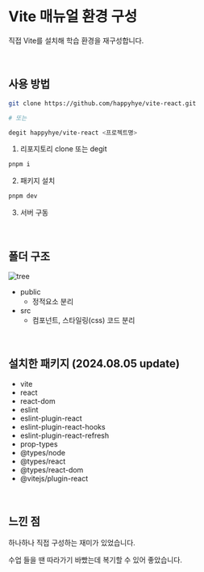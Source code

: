# Vite 매뉴얼 환경 구성

직접 Vite를 설치해 학습 환경을 재구성합니다.

<br />

## 사용 방법

```bash
git clone https://github.com/happyhye/vite-react.git

# 또는

degit happyhye/vite-react <프로젝트명>
```
1. 리포지토리 clone 또는 degit

```bash
pnpm i
```
2. 패키지 설치

```bash
pnpm dev
```
3. 서버 구동

<br />

## 폴더 구조

![tree](https://github.com/user-attachments/assets/0ba99331-1089-4d79-ae25-2bfb0c95aa34)

- public
  - 정적요소 분리
- src
  - 컴포넌트, 스타일링(css) 코드 분리

<br />

## 설치한 패키지 (2024.08.05 update)

- vite
- react
- react-dom
- eslint
- eslint-plugin-react
- eslint-plugin-react-hooks
- eslint-plugin-react-refresh
- prop-types
- @types/node
- @types/react
- @types/react-dom
- @vitejs/plugin-react

<br />

## 느낀 점

하나하나 직접 구성하는 재미가 있었습니다.

수업 들을 땐 따라가기 바빴는데 복기할 수 있어 좋았습니다.
